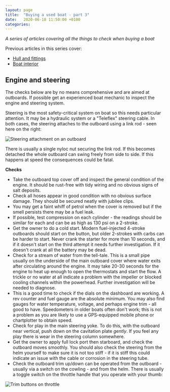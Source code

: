 ```yaml
---
layout: page
title:  "Buying a used boat - part 3"
date:   2020-06-18 11:50:00 +0100
categories:
---
```

*A series of articles covering all the things to check when buying a boat*

Previous articles in this series cover:

- [Hull and fittings]({{site.baseurl}}/Boat-checks-part-1)
- [Boat interior]({{site.baseurl}}/Boat-interior)

## Engine and steering
The checks below are by no means comprehensive and are aimed at outboards. If possible get an experienced boat mechanic to inspect the engine and steering system.

Steering is the most safety-critical system on boat so this needs particular attention. It may be a hydraulic system or a "Teleflex" steering cable. In both cases, the steering attaches to the outboard using a link rod - seen here on the right:

![Steering attachment on an outboard]({{site.baseurl}}/images/steering.jpg)

There is usually a single nyloc nut securing the link rod. If this becomes detached the whole outboard can swing freely from side to side. If this happens at speed the consequences could be fatal.

**Checks**
- Take the outboard top cover off and inspect the general condition of the engine. It should be rust-free with tidy wiring and no obvious signs of salt deposits.
- Check all hoses appear in good condition with no obvious surface damage. They should be secured neatly with jubilee clips.
- You may get a faint whiff of petrol when the cover is removed but if the smell persists there may be a fuel leak.
- If possible, test compression on each cylinder - the readings should be similar for each and can be as high as 130 psi on a 2-stroke.
- Get the owner to do a cold start. Modern fuel-injected 4-stroke outboards should start on the button, but older 2-strokes with carbs can be harder to start. Never crank the starter for more than 10 seconds, and if it doesn't start on the third attempt it needs further investigation. If it doesn't crank at all the battery may be dead.
- Check for a stream of water from the tell-tale. This is a small pipe usually on the underside of the main outboard cover where water exits after circulating around the engine. It may take 20-30 seconds for the engine to heat up enough to open the thermostats and start the flow. A trickle or no water at all indicate a problem with the impeller or blocked cooling channels within the powerhead. Further investigation will be needed to diagnose.
- This is a good time to check if the dials on the dashboard are working. A rev counter and fuel gauge are the absolute minimum. You may also find gauges for water temperature, voltage, and perhaps engine trim - all good to have. Speedometers in older boats often don't work; this is not a problem as you are likely to use a GPS-equipped mobile phone or chartplotter to obtain speed.
- Check for play in the main steering yoke. To do this, with the outboard near vertical, push down on the cavitation plate *gently*. If you feel any play there is wear in the steering column somewhere.
- Get the owner to apply full lock port then starboard, and check the outboard moves smoothly. You should also check the steering from the helm yourself to make sure it is not too stiff - if it is stiff this could indicate an issue with the cable or corrosion in the steering tube.
- Check the outboard trim up/down can be operated from the outboard - usually via a switch on the cowling - and from the helm. There is usually a toggle switch on the throttle handle that you operate with your thumb:

![Trim buttons on throttle]({{site.baseurl}}/images/throttle.jpg)
